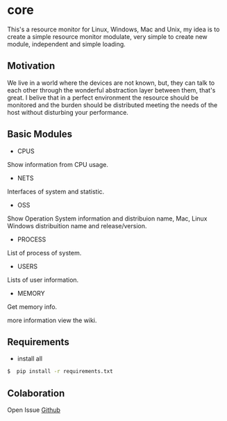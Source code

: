 # core

This's a resource monitor for Linux, Windows, Mac and Unix, my idea is to create a simple resource monitor modulate,
very simple to create new module, independent and simple loading.

## Motivation

We live in a world where the devices are not known, but, they can talk to each other through the wonderful abstraction layer between them, 
that's great. I belive that in a perfect environment the resource should be monitored and the burden should be distributed meeting the needs 
of the host without disturbing your performance.

## Basic Modules
  * CPUS
  
  Show information from CPU usage.
  
  * NETS
  
  Interfaces of system and statistic.
  
  * OSS
  
  Show Operation System information and distribuion name, Mac, Linux Windows distribuition name and release/version.
  
  * PROCESS
  
  List of process of system.
  
  * USERS
  
  Lists of user information.
  
  * MEMORY
  
  Get memory info.

more information view the wiki.

## Requirements
  * install all
  
  ```bash 
  $  pip install -r requirements.txt
  ```
  
## Colaboration
Open Issue [Github](https://github.com/wesleyleite/core/issues)


